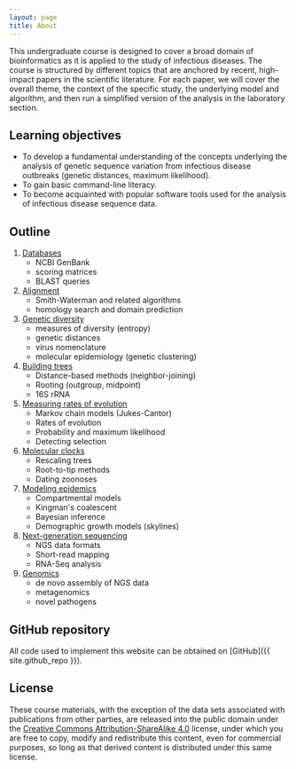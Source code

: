```yaml
---
layout: page
title: About
---
```


This undergraduate course is designed to cover a broad domain of bioinformatics as it is applied to the study of infectious diseases.  The course is structured by different topics that are anchored by recent, high-impact papers in the scientific literature.  For each paper, we will cover the overall theme, the context of the specific study, the underlying model and algorithm, and then run a simplified version of the analysis in the laboratory section.


## Learning objectives
* To develop a fundamental understanding of the concepts underlying the analysis of genetic sequence variation from infectious disease outbreaks (genetic distances, maximum likelihood).
* To gain basic command-line literacy.
* To become acquainted with popular software tools used for the analysis of infectious disease sequence data.

## Outline
1. [Databases](Databases.md)
   * NCBI GenBank
   * scoring matrices
   * BLAST queries
2. [Alignment](Alignment.md)
   * Smith-Waterman and related algorithms
   * homology search and domain prediction
3. [Genetic diversity](Clustering.md)
   * measures of diversity (entropy)
   * genetic distances
   * virus nomenclature
   * molecular epidemiology (genetic clustering)
4. [Building trees](Trees.md)
   * Distance-based methods (neighbor-joining)
   * Rooting (outgroup, midpoint)
   * 16S rRNA
5. [Measuring rates of evolution](Rates.md)
   * Markov chain models (Jukes-Cantor)
   * Rates of evolution
   * Probability and maximum likelihood
   * Detecting selection
6. [Molecular clocks](Clocks.md)
   * Rescaling trees
   * Root-to-tip methods
   * Dating zoonoses
7. [Modeling epidemics](Models.md)
   * Compartmental models
   * Kingman's coalescent
   * Bayesian inference
   * Demographic growth models (skylines)
8. [Next-generation sequencing](NGS.md)
   * NGS data formats
   * Short-read mapping
   * RNA-Seq analysis
9. [Genomics](Ecology.md)
   * de novo assembly of NGS data
   * metagenomics
   * novel pathogens


## GitHub repository

All code used to implement this website can be obtained on [GitHub]({{ site.github_repo }}).

## License

These course materials, with the exception of the data sets associated with publications from other parties, are released into the public domain under the [Creative Commons Attribution-ShareAlike 4.0](https://creativecommons.org/licenses/by-sa/4.0/) license, under which you are free to copy, modify and redistribute this content, even for commercial purposes, so long as that derived content is distributed under this same license.


   
